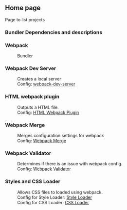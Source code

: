 ## Home page

Page to list projects

### Bundler Dependencies and descriptions 

<dl>
  <dt><h3>Webpack</h3></dt>
  <dd>Bundler</dd>

  <dt><h3>Webpack Dev Server</h3></dt>
  <dd>Creates a local server</dd>
  <dd>Config: <a href="http://webpack.github.io/docs/webpack-dev-server.html#webpack-dev-server-cli">webpack-dev-server</a></dd>
  
  <dt><h3>HTML webpack plugin</h3></dt>
  <dd>Outputs a HTML file.</dd>
  <dd>Config: <a href="https://github.com/ampedandwired/html-webpack-plugin">HTML Webpack Plugin</a></dd>

  <dt><h3>Webpack Merge</h3></dt>
  <dd>Merges configuration settings for webpack</dd>
  <dd>Config: <a href="https://github.com/survivejs/webpack-merge">Webpack Merge</a></dd>

  <dt><h3>Webpack Validator</h3></dt>
  <dd>Determines if there is an issue with webpack config.</dd>
  <dd>Config: <a href="https://github.com/js-dxtools/webpack-validator">Webpack Validator</a></dd>

  <dt><h3>Styles and CSS Loader</h3></dt>
  <dd>Allows CSS files to loaded using webpack.</dd>
  <dd>Config for Style Loader: <a href="https://github.com/webpack/style-loader">Style Loader</a></dd>
  <dd>Config for CSS Loader: <a href="https://github.com/webpack/css-loader">CSS Loader</a></dd>
</dl>

